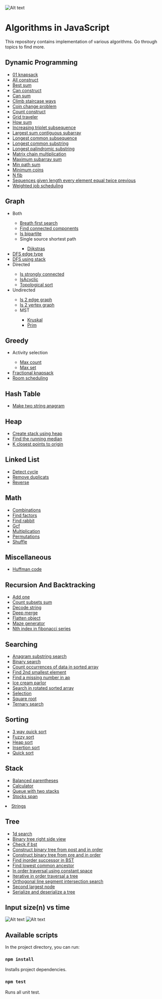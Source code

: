 ![Alt text](/topics.png "Topics")

# Algorithms in JavaScript

This repository contains implementation of various algorithms.
Go through topics to find more.

## Dynamic Programming
<ul>
    <li><a href='./src/topics/dynamic-programming/01-knapsack'>01 knapsack</a></li>
    <li><a href='./src/topics/dynamic-programming/all-construct'>All construct</a></li>
    <li><a href='./src/topics/dynamic-programming/best-sum'>Best sum</a></li>
    <li><a href='./src/topics/dynamic-programming/can-construct'>Can construct</a></li>
    <li><a href='./src/topics/dynamic-programming/can-sum'>Can sum</a></li>
    <li><a href='./src/topics/dynamic-programming/climb-staircase-ways'>Climb staircase ways</a></li>
    <li><a href='./src/topics/dynamic-programming/coin-change-problem'>Coin change problem</a></li>
    <li><a href='./src/topics/dynamic-programming/count-construct'>Count construct</a></li>
    <li><a href='./src/topics/dynamic-programming/grid-traveler'>Grid traveler</a></li>
    <li><a href='./src/topics/dynamic-programming/how-sum'>How sum</a></li>
    <li><a href='./src/topics/dynamic-programming/increasing-triplet-subsequence'>Increasing triplet subsequence</a></li>
    <li><a href='./src/topics/dynamic-programming/largest-sum-contiguous-subarray'>Largest sum contiguous subarray</a></li>
    <li><a href='./src/topics/dynamic-programming/longest-common-subsequence'>Longest common subsequence</a></li>
    <li><a href='./src/topics/dynamic-programming/longest-common-substring'>Longest common substring</a></li>
    <li><a href='./src/topics/dynamic-programming/longest-palindromic-substring'>Longest palindromic substring</a></li>
    <li><a href='./src/topics/dynamic-programming/matrix-chain-multiplication'>Matrix chain multiplication</a></li>
    <li><a href='./src/topics/dynamic-programming/maximum-subarray-sum'>Maximum subarray sum</a></li>
    <li><a href='./src/topics/dynamic-programming/min-path-sum'>Min path sum</a></li>
    <li><a href='./src/topics/dynamic-programming/minimum-coins'>Minimum coins</a></li>
    <li><a href='./src/topics/dynamic-programming/n-fib'>N fib</a></li>
    <li><a href='./src/topics/dynamic-programming/sequences-given-length-every-element-equal-twice-previous'>Sequences given length every element equal twice previous</a></li>
    <li><a href='./src/topics/dynamic-programming/weighted-job-scheduling'>Weighted job scheduling</a></li>
  </ul>

## Graph
<ul>
    <li>Both</li>
<ul>
      <li><a href='./src/topics/graph/both/breath-first-search'>Breath first search</a></li>
      <li><a href='./src/topics/graph/both/find-connected-components'>Find connected components</a></li>
      <li><a href='./src/topics/graph/both/is-bipartite'>Is bipartite</a></li>
      <li>Single source shortest path</li>
<ul>
        <li><a href='./src/topics/graph/both/single-source-shortest-path/dijkstras'>Dijkstras</a></li>
      </ul>
    </ul>
    <li><a href='./src/topics/graph/DFS-edge-type'>DFS edge type</a></li>
    <li><a href='./src/topics/graph/DFS-using-stack'>DFS using stack</a></li>
    <li>Directed</li>
<ul>
      <li><a href='./src/topics/graph/directed/is-strongly-connected'>Is strongly connected</a></li>
      <li><a href='./src/topics/graph/directed/isAcyclic'>IsAcyclic</a></li>
      <li><a href='./src/topics/graph/directed/topological-sort'>Topological sort</a></li>
    </ul>
    <li>Undirected</li>
<ul>
      <li><a href='./src/topics/graph/undirected/is-2-edge-graph'>Is 2 edge graph</a></li>
      <li><a href='./src/topics/graph/undirected/is-2-vertex-graph'>Is 2 vertex graph</a></li>
      <li>MST</li>
<ul>
        <li><a href='./src/topics/graph/undirected/MST/kruskal'>Kruskal</a></li>
        <li><a href='./src/topics/graph/undirected/MST/prim'>Prim</a></li>
      </ul>
    </ul>
  </ul>

## Greedy
<ul>
    <li>Activity selection</li>
<ul>
      <li><a href='./src/topics/greedy/activity-selection/max-count'>Max count</a></li>
      <li><a href='./src/topics/greedy/activity-selection/max-set'>Max set</a></li>
    </ul>
    <li><a href='./src/topics/greedy/fractional-knapsack'>Fractional knapsack</a></li>
    <li><a href='./src/topics/greedy/room-scheduling'>Room scheduling</a></li>
  </ul>

## Hash Table
<ul>
    <li><a href='./src/topics/hash-table/make-two-string-anagram'>Make two string anagram</a></li>
  </ul>

## Heap
<ul>
    <li><a href='./src/topics/heap/create-stack-using-heap'>Create stack using heap</a></li>
    <li><a href='./src/topics/heap/find-the-running-median'>Find the running median</a></li>
    <li><a href='./src/topics/heap/k-closest-points-to-origin'>K closest points to origin</a></li>
  </ul>

## Linked List
<ul>
    <li><a href='./src/topics/linked-list/detect-cycle'>Detect cycle</a></li>
    <li><a href='./src/topics/linked-list/remove-duplicats'>Remove duplicats</a></li>
    <li><a href='./src/topics/linked-list/reverse'>Reverse</a></li>
  </ul>

## Math
<ul>
    <li><a href='./src/topics/math/combinations'>Combinations</a></li>
    <li><a href='./src/topics/math/find-factors'>Find factors</a></li>
    <li><a href='./src/topics/math/find-rabbit'>Find rabbit</a></li>
    <li><a href='./src/topics/math/gcf'>Gcf</a></li>
    <li><a href='./src/topics/math/multiplication'>Multiplication</a></li>
    <li><a href='./src/topics/math/permutations'>Permutations</a></li>
    <li><a href='./src/topics/math/shuffle'>Shuffle</a></li>
  </ul>

## Miscellaneous
<ul>
    <li><a href='./src/topics/miscellaneous/huffman-code'>Huffman code</a></li>
  </ul>

## Recursion And Backtracking
<ul>
    <li><a href='./src/topics/recursion-and-backtracking/add-one'>Add one</a></li>
    <li><a href='./src/topics/recursion-and-backtracking/count-subsets-sum'>Count subsets sum</a></li>
    <li><a href='./src/topics/recursion-and-backtracking/decode-string'>Decode string</a></li>
    <li><a href='./src/topics/recursion-and-backtracking/deep-merge'>Deep merge</a></li>
    <li><a href='./src/topics/recursion-and-backtracking/flatten-object'>Flatten object</a></li>
    <li><a href='./src/topics/recursion-and-backtracking/maze-generator'>Maze generator</a></li>
    <li><a href='./src/topics/recursion-and-backtracking/nth-index-in-fibonacci-series'>Nth index in fibonacci series</a></li>
  </ul>

## Searching
<ul>
    <li><a href='./src/topics/searching/anagram-substring-search'>Anagram substring search</a></li>
    <li><a href='./src/topics/searching/binary-search'>Binary search</a></li>
    <li><a href='./src/topics/searching/count-occurrences-of-data-in-sorted-array'>Count occurrences of data in sorted array</a></li>
    <li><a href='./src/topics/searching/find-2nd-smallest-element'>Find 2nd smallest element</a></li>
    <li><a href='./src/topics/searching/find-a-missing-number-in-ap'>Find a missing number in ap</a></li>
    <li><a href='./src/topics/searching/ice-cream-parlor'>Ice cream parlor</a></li>
    <li><a href='./src/topics/searching/search-in-rotated-sorted-array'>Search in rotated sorted array</a></li>
    <li><a href='./src/topics/searching/selection'>Selection</a></li>
    <li><a href='./src/topics/searching/square-root'>Square root</a></li>
    <li><a href='./src/topics/searching/ternary-search'>Ternary search</a></li>
  </ul>

## Sorting
<ul>
    <li><a href='./src/topics/sorting/3-way-quick-sort'>3 way quick sort</a></li>
    <li><a href='./src/topics/sorting/fuzzy-sort'>Fuzzy sort</a></li>
    <li><a href='./src/topics/sorting/heap-sort'>Heap sort</a></li>
    <li><a href='./src/topics/sorting/insertion-sort'>Insertion sort</a></li>
    <li><a href='./src/topics/sorting/quick-sort'>Quick sort</a></li>
  </ul>

## Stack
<ul>
    <li><a href='./src/topics/stack/balanced-parentheses'>Balanced parentheses</a></li>
    <li><a href='./src/topics/stack/calculator'>Calculator</a></li>
    <li><a href='./src/topics/stack/queue-with-two-stacks'>Queue with two stacks</a></li>
    <li><a href='./src/topics/stack/stocks-span'>Stocks span</a></li>
  </ul>
  <li><a href='./src/topics/strings'>Strings</a></li>

## Tree
<ul>
    <li><a href='./src/topics/tree/1d-search'>1d search</a></li>
    <li><a href='./src/topics/tree/binary-tree-right-side-view'>Binary tree right side view</a></li>
    <li><a href='./src/topics/tree/check-if-bst'>Check if bst</a></li>
    <li><a href='./src/topics/tree/construct-binary-tree-from-post-and-in-order'>Construct binary tree from post and in order</a></li>
    <li><a href='./src/topics/tree/construct-binary-tree-from-pre-and-in-order'>Construct binary tree from pre and in order</a></li>
    <li><a href='./src/topics/tree/find-inorder-successor-in-BST'>Find inorder successor in BST</a></li>
    <li><a href='./src/topics/tree/find-lowest-common-ancestor'>Find lowest common ancestor</a></li>
    <li><a href='./src/topics/tree/in-order-traversal-using-constant-space'>In order traversal using constant space</a></li>
    <li><a href='./src/topics/tree/iterative-in-order-traversal-a-tree'>Iterative in order traversal a tree</a></li>
    <li><a href='./src/topics/tree/orthogonal-line-segment-intersection-search'>Orthogonal line segment intersection search</a></li>
    <li><a href='./src/topics/tree/second-largest-node'>Second largest node</a></li>
    <li><a href='./src/topics/tree/serialize-and-deserialize-a-tree'>Serialize and deserialize a tree</a></li>
  </ul>

## Input size(n) vs time

![Alt text](/order.png "order-of-growth")
![Alt text](/time-complexities.png "rate-of-growth")

## Available scripts

In the project directory, you can run:

### `npm install`

Installs project dependencies.

### `npm test`

Runs all unit test.
